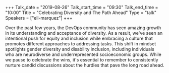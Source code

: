 +++
Talk_date = "2019-08-26"
Talk_start_time = "09:30"
Talk_end_time = "10:00"
Title = "Celebrating Diversity and The Path Ahead"
Type = "talk"
Speakers = ["ell-marquez"]
+++

Over the past few years, the DevOps community has seen amazing growth in its understanding and acceptance of diversity. As a result, we've seen an intentional push for equity and inclusion while embracing a culture that promotes different approaches to addressing tasks. This shift in mindset spotlights gender diversity and disability inclusion, including individuals who are neurodiverse and underrepresented socioeconomic groups. While we pause to celebrate the wins, it's essential to remember to consistently nurture candid discussions about the hurdles that pave the long road ahead.
